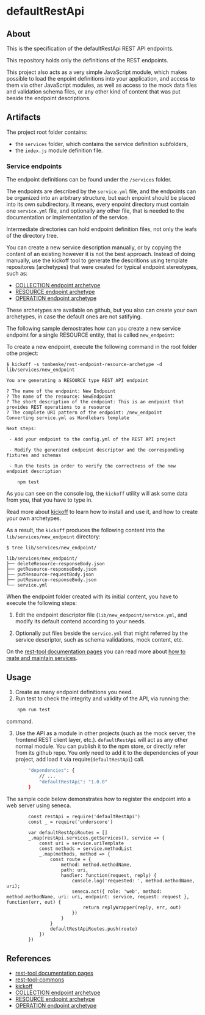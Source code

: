 # defaultRestApi

## About

This is the specification of the defaultRestApi REST API endpoints.

This repository holds only the definitions of the REST endpoints.

This project also acts as a very simple JavaScript module, which makes possible to load the enpoint definitions into your application,
and access to them via other JavaScript modules, as well as access to the mock data files and validation schema files,
or any other kind of content that was put beside the endpoint descriptions.

## Artifacts

The project root folder contains:

-   the `services` folder, which contains the service definition subfolders,
-   the `index.js` module definition file.

### Service endpoints

The endpoint definitions can be found under the `/services` folder.

The endpoints are described by the `service.yml` file,
and the endpoints can be organized into an arbitrary structure,
but each enpoint should be placed into its own subdirectory.
It means, every enpoint directory must contain one `service.yml` file, and optionally any other file,
that is needed to the documentation or implementation of the service.

Intermediate directories can hold endpoint definition files, not only the leafs of the directory tree.

You can create a new service description manually, or by copying the content of an existing however it is not the
best approach. Instead of doing manually, use the kickoff tool to generate the descritions
using template repositores (archetypes) that were created for typical endpoint stereotypes, such as:

-   [COLLECTION endpoint archetype](https://github.com/tombenke/rest-endpoint-collection-archetype)
-   [RESOURCE endpoint archetype](https://github.com/tombenke/rest-endpoint-resource-archetype)
-   [OPERATION endpoint archetype](https://github.com/tombenke/rest-endpoint-operation-archetype)

These archetypes are available on github, but you also can create your own archetypes,
in case the default ones are not satifying.

The following sample demostrates how can you create a new service endpoint for a single RESOURCE entity,
that is called `new_endpoint`:

To create a new endpoint, execute the following command in the root folder othe project:

    $ kickoff -s tombenke/rest-endpoint-resource-archetype -d lib/services/new_endpoint

    You are generating a RESOURCE type REST API endpoint

    ? The name of the endpoint: New Endpoint
    ? The name of the resource: NewEndpoint
    ? The short description of the endpoint: This is an endpoint that provides REST operations to a resource
    ? The complete URI pattern of the endpoint: /new_endpoint
    Converting service.yml as Handlebars template

    Next steps:

     - Add your endpoint to the config.yml of the REST API project

     - Modify the generated endpoint descriptor and the corresponding fixtures and schemas

     - Run the tests in order to verify the correctness of the new endpoint description

        npm test

As you can see on the console log, the `kickoff` utility will ask some data from you, that you have to type in.

Read more about [kickoff](https://github.com/tombenke/kickoff) to learn how to install and use it, and how to create your own archetypes.

As a result, the `kickoff` produces the following content into the `lib/services/new_endpoint` directory:

    $ tree lib/services/new_endpoint/

    lib/services/new_endpoint/
    ├── deleteResource-responseBody.json
    ├── getResource-responseBody.json
    ├── putResource-requestBody.json
    ├── putResource-responseBody.json
    └── service.yml

When the endpoint folder created with its initial content, you have to execute the following steps:

1. Edit the endpoint descriptor file (`lib/new_endpoint/service.yml`, and modify its default contend according to
   your needs.

2. Optionally put files beside the `service.yml` that might referred by the service descriptor,
   such as schema validations, mock content, etc.

On the [rest-tool documentation pages](http://tombenke.github.io/rest-tool/docs/documentation.html) you can read more about
[how to reate and maintain services](http://tombenke.github.io/rest-tool/docs/services.html#create-and-maintain-services).

## Usage

1. Create as many endpoint definitions you need.
2. Run test to check the integrity and validity of the API, via running the:

```bash
    npm run test
```

command.

3. Use the API as a module in other projects (such as the mock server, the frontend REST client layer, etc.).
   `defaultRestApi` will act as any other normal module. You can publish it to the npm store, or directly refer from its github repo.
   You only need to add it to the dependencies of your project, add load it via require(`defaultRestApi`) call.

```bash
        "dependencies": {
            // ...
            "defaultRestApi": "1.0.0"
        }
```

The sample code below demonstrates how to register the endpoint into a web server using seneca.

```
        const restApi = require('defaultRestApi')
        const _ = require('underscore')

        var defaultRestApiRoutes = []
        _.map(restApi.services.getServices(), service => {
            const uri = service.uriTemplate
            const methods = service.methodList
            _.map(methods, method => {
                const route = {
                    method: method.methodName,
                    path: uri,
                    handler: function(request, reply) {
                        console.log('requested: ', method.methodName, uri);
                        seneca.act({ role: 'web', method: method.methodName, uri: uri, endpoint: service, request: request }, function(err, out) {
                            return replyWrapper(reply, err, out)
                        })
                    }
                }
                defaultRestApiRoutes.push(route)
            })
        })
```

## References

-   [rest-tool documentation pages](http://tombenke.github.io/rest-tool/docs/documentation.html)
-   [rest-tool-commons](https://github.com/tombenke/rest-tool-common)
-   [kickoff](https://github.com/tombenke/kickoff)
-   [COLLECTION endpoint archetype](https://github.com/tombenke/rest-endpoint-collection-archetype)
-   [RESOURCE endpoint archetype](https://github.com/tombenke/rest-endpoint-resource-archetype)
-   [OPERATION endpoint archetype](https://github.com/tombenke/rest-endpoint-operation-archetype)
